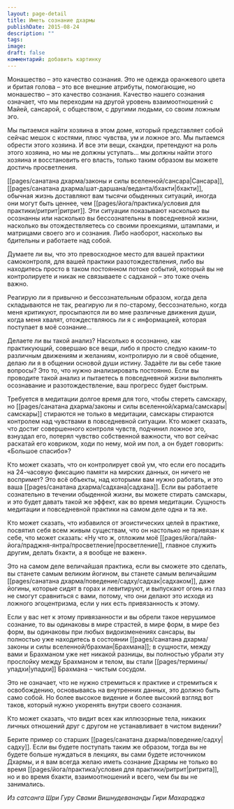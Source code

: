 ```yaml
---
layout: page-detail
title: Иметь сознание дхармы
publishDate: 2015-08-24
description: ""
tags: 
image: 
draft: false
комментарий: добавить картинку
---
```


Монашество – это качество сознания. Это не одежда оранжевого цвета и бритая голова – это все внешние атрибуты, помогающие, но монашество – это качество сознания. Качество нашего сознания означает, что мы переходим на другой уровень взаимоотношений с Майей, сансарой, с обществом, с другими людьми, со своим ложным эго. 

Мы пытаемся найти хозяина в этом доме, который представляет собой сейчас мешок с костями, плюс чувства, ум и ложное эго. Мы пытаемся обрести этого хозяина. И все эти вещи, скандхи, претендуют на роль этого хозяина, но мы не должны уступать… мы должны найти этого хозяина и восстановить его власть, только таким образом вы можете достичь просветления.

[[pages/санатана дхарма/законы и силы вселенной/сансара|Сансара]], [[pages/санатана дхарма/шат-даршана/веданта/бхакти|бхакти]], обычная жизнь доставляют вам тысячи обыденных ситуаций, иногда они могут быть ценнее, чем [[pages/йога/практика/условия для практики/ритрит|ритрит]]. Эти ситуации показывают насколько вы осознанны или насколько вы бессознательны в повседневной жизни, насколько вы отождествляетесь со своими проекциями, штампами, и матрицами своего эго и сознания. Либо наоборот, насколько вы бдительны и работаете над собой.

Думаете ли вы, что это превосходное место для вашей практики самоконтроля, для вашей практики разотождествления, либо вы находитесь просто в таком постоянном потоке событий, который вы не контролируете и никак не связываете с садханой – это тоже очень важно. 

Реагирую ли я привычно и бессознательным образом, когда дела складываются не так, реагирую ли я по-старому, бессознательно, когда меня критикуют, просыпаются ли во мне различные движения души, когда меня хвалят, отождествляюсь ли я с информацией, которая поступает в моё сознание... 

Делаете ли вы такой анализ? Насколько я осознанно, как практикующий, совершаю все вещи, либо я просто следую каким-то различным движениям и желаниям, контролирую ли я своё общение, делаю ли я в общении основой души истину. Задаёте ли вы себе такие вопросы? Это то, что нужно анализировать постоянно. Если вы проводите такой анализ и пытаетесь в повседневной жизни выполнять осознавание и разотождествление, ваш прогресс будет быстрым. 

Требуется в медитации долгое время для того, чтобы стереть самскару, но [[pages/санатана дхарма/законы и силы вселенной/карма/самскары|самскары]] стираются не только в медитации, самскары стираются контролем над чувствами в повседневной ситуации. Кто может сказать, что достиг совершенного контроля чувств, подчинил ложное эго, взнуздал его, потерял чувство собственной важности, что вот сейчас раскатай его ковриком, ходи по нему, мой им пол, а он будет говорить: «Большое спасибо»?

Кто может сказать, что он контролирует свой ум, что если его посадить на 24-часовую фиксацию памяти на мирских данных, он ничего не воспримет? Это всё объекты, над которыми вам нужно работать, и это ваша [[pages/санатана дхарма/садхана|садхана]]. Если вы работаете сознательно в течении обыденной жизни, вы можете стирать самскары, и это будет давать такой же эффект, как во время медитации. Сущность медитации и повседневной практики на самом деле одна и та же. 

Кто может сказать, что избавился от эгоистических целей в практике, посвятил себя всем живым существам, что он настолько не привязан к себе, что может сказать: «Ну что ж, отложим моё [[pages/йога/лайя-йога/праджня-янтра/просветление|просветление]], главное служить другим, делать бхакти, а я вообще не важен». 

Это на самом деле величайшая практика, если вы сможете это сделать, вы станете самым великим йогином, вы станете самым величайшим [[pages/санатана дхарма/поведение/садху/садхак|садхаком]], даже йогины, которые сидят в горах и левитируют, и выпускают огонь из глаз не смогут сравниться с вами, потому, что они делают это исходя из ложного эгоцентризма, если у них есть привязанность к этому.

Если у вас нет к этому привязанности и вы обрели такое нерушимое сознание, то вы одинаковы в мире страстей, в мире форм, в мире без форм, вы одинаковы при любых видоизменениях сансары, вы полностью уже находитесь в состоянии [[pages/санатана дхарма/законы и силы вселенной/брахман|Брахмана]]; в сущности, между вами и Брахманом уже нет никакой разницы, вы полностью убрали эту прослойку между Брахманом и телом, вы стали [[pages/термины/упадхи|упадхи]] Брахмана – чистым сосудом.

Это не означает, что не нужно стремиться к практике и стремиться к освобождению, основываясь на внутренних данных, это должно быть само собой. Но более высокое видение и более высокий взгляд вот таков, который нужно укоренять внутри своего сознания. 

Кто может сказать, что видит всех как иллюзорные тела, никаких личных отношений друг с другом не устанавливает в чистом видении?

Берите пример со старших [[pages/санатана дхарма/поведение/садху|садху]]. Если вы будете поступать таким же образом, тогда вы не будете больше нуждаться в лекциях, вы сами будете источником Дхармы, и я вам всегда желаю иметь сознание Дхармы не только во время [[pages/йога/практика/условия для практики/ритрит|ритрита]], но и во время бхакти, взаимоотношений и всего, чем бы вы не занимались.

*Из сатсанга Шри Гуру Свами Вишнудевананды Гири Махараджа*

